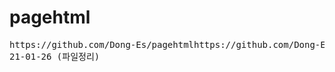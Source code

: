 # pagehtml
<pre>
https://github.com/Dong-Es/pagehtmlhttps://github.com/Dong-Es/pagehtmlhttps://github.com/Dong-Es/pagehtmlhttps://github.com/Dong-Es/pagehtmlhttps://github.com/Dong-Es/pagehtml
21-01-26 (파일정리)
